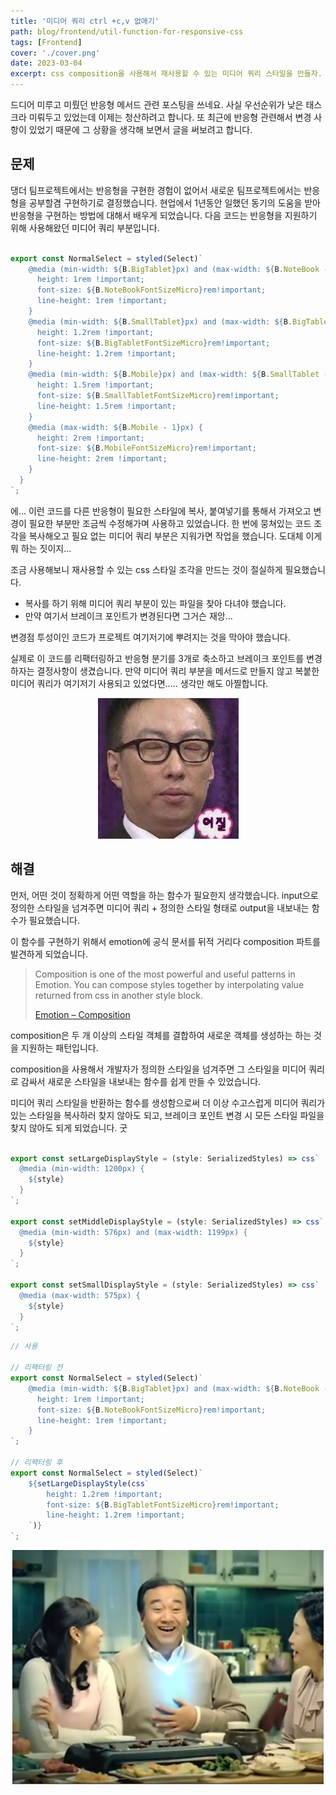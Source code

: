 ```yaml
---
title: '미디어 쿼리 ctrl +c,v 없애기'
path: blog/frontend/util-function-for-responsive-css
tags: [Frontend]
cover: './cover.png'
date: 2023-03-04
excerpt: css composition을 사용해서 재사용할 수 있는 미디어 쿼리 스타일을 만들자.
---
```



드디어 미루고 미뤘던 반응형 메서드 관련 포스팅을 쓰네요. 사실 우선순위가 낮은 태스크라 미뤄두고 있었는데 이제는 청산하려고 합니다.
또 최근에 반응형 관련해서 변경 사항이 있었기 때문에 그 상황을 생각해 보면서 글을 써보려고 합니다. 

## 문제

댕더 팀프로젝트에서는 반응형을 구현한 경험이 없어서 새로운 팀프로젝트에서는 반응형을 공부할겸 구현하기로 결정했습니다. 
현업에서 1년동안 일했던 동기의 도움을 받아 반응형을 구현하는 방법에 대해서 배우게 되었습니다. 다음 코드는 반응형을 지원하기 위해 사용해왔던 미디어 쿼리 부분입니다. 

```ts

export const NormalSelect = styled(Select)`
    @media (min-width: ${B.BigTablet}px) and (max-width: ${B.NoteBook - 1}px) {
      height: 1rem !important;
      font-size: ${B.NoteBookFontSizeMicro}rem!important;
      line-height: 1rem !important;
    }
    @media (min-width: ${B.SmallTablet}px) and (max-width: ${B.BigTablet - 1}px) {
      height: 1.2rem !important;
      font-size: ${B.BigTabletFontSizeMicro}rem!important;
      line-height: 1.2rem !important;
    }
    @media (min-width: ${B.Mobile}px) and (max-width: ${B.SmallTablet - 1}px) {
      height: 1.5rem !important;
      font-size: ${B.SmallTabletFontSizeMicro}rem!important;
      line-height: 1.5rem !important;
    }
    @media (max-width: ${B.Mobile - 1}px) {
      height: 2rem !important;
      font-size: ${B.MobileFontSizeMicro}rem!important;
      line-height: 2rem !important;
    }
  }
`;

```

에... 이런 코드를 다른 반응형이 필요한 스타일에 복사, 붙여넣기를 통해서 가져오고 변경이 필요한 부분만 조금씩 수정해가며 사용하고 있었습니다. 한 번에 뭉쳐있는 코드 조각을 복사해오고 필요 없는 미디어 쿼리 부분은 지워가면 작업을 했습니다. 도대체 이게 뭐 하는 짓이지... 

조금 사용해보니 재사용할 수 있는 css 스타일 조각을 만드는 것이 절실하게 필요했습니다. 

* 복사를 하기 위해 미디어 쿼리 부분이 있는 파일을 찾아 다녀야 했습니다. 
* 만약 여기서 브레이크 포인트가 변경된다면 그거슨 재앙...

변경점 투성이인 코드가 프로젝트 여기저기에 뿌려지는 것을 막아야 했습니다.

실제로 이 코드를 리팩터링하고 반응형 분기를 3개로 축소하고 브레이크 포인트를 변경 하자는 결정사항이 생겼습니다. 만약 미디어 쿼리 부분을 메서드로 만들지 않고 복붙한 미디어 쿼리가 여기저기 사용되고 있었다면..... 생각만 해도 아찔합니다. 



<p align="center"> 
<img src="./1.jpeg">
</p>


## 해결

먼저, 어떤 것이 정확하게 어떤 역할을 하는 함수가 필요한지 생각했습니다. input으로 정의한 스타일을 넘겨주면 미디어 쿼리 + 정의한 스타일 형태로 output을 내보내는 함수가 필요했습니다. 

이 함수를 구현하기 위해서 emotion에 공식 문서를 뒤적 거리다 composition 파트를 발견하게 되었습니다. 

> Composition is one of the most powerful and useful patterns in Emotion. You can compose styles together by interpolating value returned from css in another style block.  
> 
> [Emotion – Composition](https://emotion.sh/docs/composition)

composition은 두 개 이상의 스타일 객체를 결합하여 새로운 객체를 생성하는 하는 것을 지원하는 패턴입니다. 

composition을 사용해서 개발자가 정의한 스타일을 넘겨주면 그 스타일을 미디어 쿼리로 감싸서 새로운 스타일을 내보내는 함수를 쉽게 만들 수 있었습니다. 

미디어 쿼리 스타일을 반환하는 함수를 생성함으로써 더 이상 수고스럽게 미디어 쿼리가 있는 스타일을 복사하러 찾지 않아도 되고, 브레이크 포인트 변경 시 모든 스타일 파일을 찾지 않아도 되게 되었습니다. 굿

```ts

export const setLargeDisplayStyle = (style: SerializedStyles) => css`
  @media (min-width: 1200px) {
    ${style}
  }
`;

export const setMiddleDisplayStyle = (style: SerializedStyles) => css`
  @media (min-width: 576px) and (max-width: 1199px) {
    ${style}
  }
`;

export const setSmallDisplayStyle = (style: SerializedStyles) => css`
  @media (max-width: 575px) {
    ${style}
  }
`;

```

```ts
// 사용 

// 리팩터링 전 
export const NormalSelect = styled(Select)`
    @media (min-width: ${B.BigTablet}px) and (max-width: ${B.NoteBook - 1}px) {
      height: 1rem !important;
      font-size: ${B.NoteBookFontSizeMicro}rem!important;
      line-height: 1rem !important;
    }
`; 

// 리팩터링 후 
export const NormalSelect = styled(Select)`
    ${setLargeDisplayStyle(css`
        height: 1.2rem !important;
        font-size: ${B.BigTabletFontSizeMicro}rem!important;
        line-height: 1.2rem !important;
    `)}
`; 
```

<p align="center"> 
<img src="./2.jpeg">
</p>








